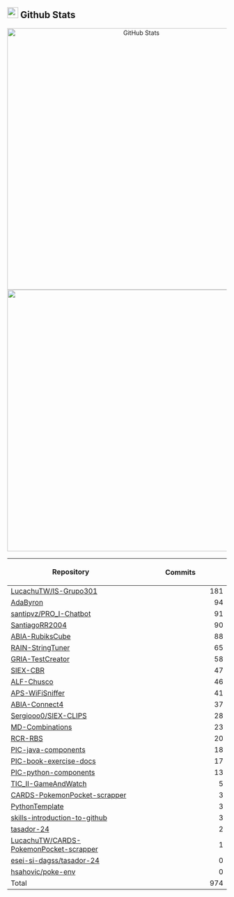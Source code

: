## <img src="https://media.giphy.com/media/iY8CRBdQXODJSCERIr/giphy.gif" width="25"><b> Github Stats </b>

<p align="center">
  <a href="https://github.com/SantiagoRR2004">
    <img
      width="600px"
      src="https://github-readme-stats-liard-nu-21.vercel.app/api?username=SantiagoRR2004&show_icons=true&hide_title=true&show=reviews,prs_merged&include_all_commits=true"
      alt="GitHub Stats"
      />
    <img
      width="600px"
      src="https://github-readme-stats-liard-nu-21.vercel.app/api/top-langs/?username=SantiagoRR2004&langs_count=20"
      />
  </a>
</p>

| <img width="1000"><br><p align="center">Repository | <img width="1000" height="1"><br><p align="center">Commits  |
|:----------|----------:|
| [LucachuTW/IS-Grupo301](https://github.com/LucachuTW/IS-Grupo301) | 181 |
| [AdaByron](https://github.com/SantiagoRR2004/AdaByron) | 94 |
| [santipvz/PRO_I-Chatbot](https://github.com/santipvz/PRO_I-Chatbot) | 91 |
| [SantiagoRR2004](https://github.com/SantiagoRR2004/SantiagoRR2004) | 90 |
| [ABIA-RubiksCube](https://github.com/SantiagoRR2004/ABIA-RubiksCube) | 88 |
| [RAIN-StringTuner](https://github.com/SantiagoRR2004/RAIN-StringTuner) | 65 |
| [GRIA-TestCreator](https://github.com/SantiagoRR2004/GRIA-TestCreator) | 58 |
| [SIEX-CBR](https://github.com/SantiagoRR2004/SIEX-CBR) | 47 |
| [ALF-Chusco](https://github.com/SantiagoRR2004/ALF-Chusco) | 46 |
| [APS-WiFiSniffer](https://github.com/SantiagoRR2004/APS-WiFiSniffer) | 41 |
| [ABIA-Connect4](https://github.com/SantiagoRR2004/ABIA-Connect4) | 37 |
| [Sergiooo0/SIEX-CLIPS](https://github.com/Sergiooo0/SIEX-CLIPS) | 28 |
| [MD-Combinations](https://github.com/SantiagoRR2004/MD-Combinations) | 23 |
| [RCR-RBS](https://github.com/SantiagoRR2004/RCR-RBS) | 20 |
| [PIC-java-components](https://github.com/SantiagoRR2004/PIC-java-components) | 18 |
| [PIC-book-exercise-docs](https://github.com/SantiagoRR2004/PIC-book-exercise-docs) | 17 |
| [PIC-python-components](https://github.com/SantiagoRR2004/PIC-python-components) | 13 |
| [TIC_II-GameAndWatch](https://github.com/SantiagoRR2004/TIC_II-GameAndWatch) | 5 |
| [CARDS-PokemonPocket-scrapper](https://github.com/SantiagoRR2004/CARDS-PokemonPocket-scrapper) | 3 |
| [PythonTemplate](https://github.com/SantiagoRR2004/PythonTemplate) | 3 |
| [skills-introduction-to-github](https://github.com/SantiagoRR2004/skills-introduction-to-github) | 3 |
| [tasador-24](https://github.com/SantiagoRR2004/tasador-24) | 2 |
| [LucachuTW/CARDS-PokemonPocket-scrapper](https://github.com/LucachuTW/CARDS-PokemonPocket-scrapper) | 1 |
| [esei-si-dagss/tasador-24](https://github.com/esei-si-dagss/tasador-24) | 0 |
| [hsahovic/poke-env](https://github.com/hsahovic/poke-env) | 0 |
| Total | 974 |
